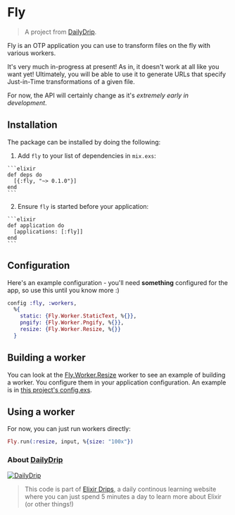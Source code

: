 # Fly
> A project from [DailyDrip](https://www.dailydrip.com).

Fly is an OTP application you can use to transform files on the fly with various
workers.

It's very much in-progress at present!  As in, it doesn't work at all like you
want yet!  Ultimately, you will be able to use it to generate URLs that specify
Just-in-Time transformations of a given file.

For now, the API will certainly change as it's *extremely early in development*.

## Installation

The package can be installed by doing the following:

  1. Add `fly` to your list of dependencies in `mix.exs`:

    ```elixir
    def deps do
      [{:fly, "~> 0.1.0"}]
    end
    ```

  2. Ensure `fly` is started before your application:

    ```elixir
    def application do
      [applications: [:fly]]
    end
    ```

## Configuration

Here's an example configuration - you'll need **something** configured for the
app, so use this until you know more :)

```elixir
config :fly, :workers,
  %{
    static: {Fly.Worker.StaticText, %{}},
    pngify: {Fly.Worker.Pngify, %{}},
    resize: {Fly.Worker.Resize, %{}}
  }
```

## Building a worker

You can look at the [Fly.Worker.Resize](lib/fly/worker/resize.ex) worker to see
an example of building a worker.  You configure them in your application
configuration.  An example is in [this project's config.exs](config/config.exs).

## Using a worker

For now, you can just run workers directly:

```elixir
Fly.run(:resize, input, %{size: "100x"})
```

### About [DailyDrip](https://www.dailydrip.com)

[![DailyDrip](http://github.com/dailydrip/fly/raw/master/assets/dailydrip.png)](https://www.dailydrip.com)

> This code is part of [Elixir Drips](https://www.dailydrip.com/topics/elixir/),
> a daily continous learning website where you can just spend 5 minutes a day to
> learn more about Elixir (or other things!)
